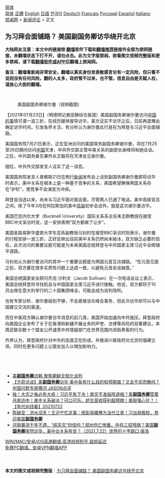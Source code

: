 <!-- 面包屑导航 --> <div class="breadcrumb"><!-- GTranslate: https://gtranslate.io/ -->  <div class="switcher notranslate">  <div class="selected">  <a href="#" onclick="return false;"> 简体</a>  </div>  <div class="option">  <a href="https://www.bannedbook.org" onclick="doGTranslate('zh-CN|zh-CN');jQuery('div.switcher div.selected a').html(jQuery(this).html());return false;" title="简体中文" class="nturl selected"> 简体</a>  <a href="https://www.bannedbook.org/zh-tw/" onclick="doGTranslate('zh-CN|zh-TW');jQuery('div.switcher div.selected a').html(jQuery(this).html());return false;" title="繁體中文" class="nturl"> 正體</a>  <a href="https://www.bannedbook.org/en/" onclick="doGTranslate('zh-CN|en');jQuery('div.switcher div.selected a').html(jQuery(this).html());return false;" title="English" class="nturl"> English</a>  <a href="https://www.bannedbook.org/ja/" onclick="doGTranslate('zh-CN|ja');jQuery('div.switcher div.selected a').html(jQuery(this).html());return false;" title="日本語" class="nturl"> 日語</a>  <a href="https://www.bannedbook.org/ko/" onclick="doGTranslate('zh-CN|ko');jQuery('div.switcher div.selected a').html(jQuery(this).html());return false;" title="한국어" class="nturl"> 한국어</a>  <a href="https://www.bannedbook.org/de/" onclick="doGTranslate('zh-CN|de');jQuery('div.switcher div.selected a').html(jQuery(this).html());return false;" title="Deutsch" class="nturl"> Deutsch</a>  <a href="https://www.bannedbook.org/fr/" onclick="doGTranslate('zh-CN|fr');jQuery('div.switcher div.selected a').html(jQuery(this).html());return false;" title="Français" class="nturl"> Français</a>  <a href="https://www.bannedbook.org/ru/" onclick="doGTranslate('zh-CN|ru');jQuery('div.switcher div.selected a').html(jQuery(this).html());return false;" title="Русский" class="nturl"> Русский</a>  <a href="https://www.bannedbook.org/es/" onclick="doGTranslate('zh-CN|es');jQuery('div.switcher div.selected a').html(jQuery(this).html());return false;" title="Español" class="nturl"> Español</a>  <a href="https://www.bannedbook.org/it/" onclick="doGTranslate('zh-CN|it');jQuery('div.switcher div.selected a').html(jQuery(this).html());return false;" title="Italiano" class="nturl"> Italiano</a>  </div>  </div>      <div class='breadcrumb-sub'><!-- Breadcrumb NavXT 6.3.0 --> <a href="https://www.bannedbook.org/" class="home">禁闻网</a> &gt; <a href="https://www.bannedbook.org/bnews/comments/" class="category">新闻评论</a> &gt; 正文</div></div><h2>为习拜会面铺路？ 美国副国务卿访华绕开北京</h2> <p class="notice"><b>大陆网友注意：本文中的链接除 <a href="https://github.com/bannedbook/fanqiang" >翻墙</a>软件下载和<a href="https://github.com/killgcd/justmysocks/blob/master/README.md">翻墙推荐</a>链接外全部为禁网链接，未翻墙状态下打不开，请勿点击。此为文字版禁闻，欲看图文视频完整版和更多禁闻，请下载<a href="https://github.com/bannedbook/fanqiang">翻墙软件或APP</a>后翻墙上禁闻网。</p><p>备注：翻墙看新闻非常安全，翻墙以真实身份发表敏感言论有一定风险，但只看不说则没有任何风险，翻的人太多，政府管不过来，也不管。信息自由是天赋人权，请放心大胆的翻墙。</b></p>  <div class="entry"> <br /> <figure><a href="https://i0.wp.com/upload-images-bucket-v64rleca837do.s3.eu-west-1.amazonaws.com/wp-content/uploads/2021/07/16183517/Screen-Shot-2021-07-16-at-14.27.52.png?fit=748%2C612&#038;ssl=1" data-caption="美国副国务卿谢尔曼（视频截图）"></a><figcaption class="wp-caption-text">美国副国务卿谢尔曼（视频截图）</figcaption></figure> <p>【2021年07月23日】（明德网记者田静综合报道）美国副国务卿谢尔曼访问<span class='wp_keywordlink'><a href="https://www.bannedbook.org/forum11/topic327.html" title="禁片：中国的事 谁上台也管不好?" target="_blank">中国的事</a></span>情可谓一波三折，在经历媒体报导访华，美方证实不访华之后，日前再度爆出确定访华时间，引发各界关注，有分析认为谢尔曼此行是在为拜登与习近平会面铺路。</p> <p>美国国务院7月21日表示，正在亚洲访问的美国常务副国务卿谢尔曼，将在7月25至26日期间访问<span class='wp_keywordlink_affiliate'><a href="https://www.bannedbook.org/" title="中国" target="_blank">中国</a></span>天津，中共外交部主管中美关系的副部长谢峰将和她会谈。之后，中共国务委员兼外长王毅将在天津会见谢尔曼。</p> <p>随后，中共外交部发言人证实了这一消息。</p> <p>美国国务院发言人普赖斯21日在例行<span class='wp_keywordlink_affiliate'><a href="https://www.bannedbook.org/" title="新闻">新闻</a></span>发布会上谈到副国务卿谢尔曼即将访华时表示，美中关系在根本上是一种基于竞争的关系，美国希望确保两国关系存在“护栏”，使竞争不会演变为冲突。</p>  <p>拜登自当选以来，尚未与习近平面对面会面，尽管两人已通了电话。美中高级官员之间，除了今年3月在阿拉斯加的美中<span class='wp_keywordlink_affiliate'><a href="https://www.bannedbook.org/bnews/ccpdope/" title="中共高层内幕" target="_blank">高层</a></span>初步会谈外，就是这次谢尔曼访华。</p> <p>美国巴克内尔大学（Bucknell University）国际关系系主任朱志群教授在接受BBC中文采访时说，这一安排表明“双方都做了让步”。</p> <p>美国圣路易斯华盛顿大学东亚系副教授马钊时在接受BBC采访时则表示，谢尔曼的行程安排一波三折，正好反映出目前美中关系仍然尚未破冰，双方缺乏必要的信任。此次访问的重要议题可能是为未来美国总统拜登与中共国家主席习近平会晤铺平道路。</p> <p>马钊也认为谢尔曼访问的其中一个重要议题是为两国元首互访铺路。 “在元首见面之前，双方要在很多实质性问题上达成一致，以避免元首会谈崩盘。”</p>  <p>美国总统国家安全顾问杰克‧沙利文（Jacob Sullivan）在一次电话会议上表示，美国总统拜登将寻找机会与中国国家主席习近平进行接触。他说，双方都将于10月出席在意大利举行的二十国集团峰会，可能会成为谈判场所。</p> <p>也有专家分析，谢尔曼级别不够，不会直接谈论峰会事务，但此次访华却可以与中国建立交流的渠道。</p> <p>而在中美双方确认谢尔曼访华消息的前几周，美国开始加速向中共施压。拜登政府向美国企业发布了关于在香港和新疆开展业务的声誉、法律等风险的双重建议，本周还联合数十个盟友公开谴责中共情报部门在世界范围内资助黑客的行为。</p> <p>外界认为，拜登政府针对中共的态度正在形成，并推进川普政府对北京的强硬立场，同时在更多问题上让盟友加入以增加影响力。</p>  <p>&nbsp;</p> <p>&nbsp;</p> <ul class='op-related-articles' title='相关阅读'> <li><a href='https://www.bannedbook.org/bnews/bannedvideo/20210724/1593007.html' target='_blank'>美<b>副国务卿</b>访韩 聚焦朝鲜无核化谈判</a></li> <li><a href='https://www.bannedbook.org/bnews/bannedvideo/20210723/1592471.html' target='_blank'>【方菲访谈】美<b>副国务卿</b>访华 美中各有什么目的和预期值？又会不欢而散吗？中国问题专家横河 JASON点评</a></li> <li><a href='https://www.bannedbook.org/bnews/taiwannews/20210722/1592274.html' target='_blank'>独！大灾之後必有大疫！习近平急下令！救灾不准临阵退缩？美<b>副国务卿</b>雪蔓月底访中！美中关系破冰？可口可乐、娇生营收获利超预期！美股强心针？！【年代向钱看】20210722</a></li> <li><a href='https://www.bannedbook.org/bnews/bannedvideo/20210722/1592165.html' target='_blank'>陈破空：洪水滔天！王沪宁忙这事：把彭丽媛捧为当代江青！习当局服软，恭迎美国<b>副国务卿</b></a></li> <li><a href='https://www.bannedbook.org/bnews/bannedvideo/20210722/1592163.html' target='_blank'>河南暴洪千年不遇，“纯天灾”你信吗？郑州伤亡惨重，中共三招甩锅？美国<b>副国务卿</b>突然访华，美中台关系有变？（2021.7.22）世界的十字路口 唐浩</a></li> </ul> <p class="texttj"> <a href="https://github.com/bannedbook/fanqiang/wiki/V2ray%E6%9C%BA%E5%9C%BA" target="_blank">WIN/MAC/安卓/iOS高速翻墙:高清视频秒开,超低延迟</a><br/> <a href="https://github.com/bannedbook/fanqiang/wiki/%E7%A6%81%E9%97%BB%E7%BD%91%E5%AE%89%E5%8D%93%E7%BF%BB%E5%A2%99%E6%96%B0%E9%97%BBAPP" target="_blank">免费PC翻墙、安卓VPN翻墙APP</a></p><p>&nbsp;</p> <a name='sharetosocial'></a>  <div style="margin-bottom:5px;padding-bottom:5px;clear:both"> <div id="archive-pix-1" class="banner-ads"> <!-- AuctionX Display platform tag START --> <div id="26318x728x90x621x_ADSLOT2" clicktrack="%%CLICK_URL_ESC%%"></div> <!-- AuctionX Display platform tag END --> </div> <div id="archive-pix-2" class="banner-ads"> <!-- AuctionX Display platform tag START --> <div id="26315x300x250x621x_ADSLOT2" clicktrack="%%CLICK_URL_ESC%%"></div> <!-- AuctionX Display platform tag END --> </div> </div>  <div id="archive-pix-1" class="banner-ads"> <!-- AuctionX Display platform tag START --> <div id="26318x728x90x621x_ADSLOT3" clicktrack="%%CLICK_URL_ESC%%"></div> <!-- AuctionX Display platform tag END --> </div> <div><b>本文的图文或视频完整版</b>：<a href='https://www.bannedbook.org/bnews/comments/20210724/1593026.html'>为习拜会面铺路？ 美国副国务卿访华绕开北京</a></div>  </div><!--END ENTRY--> 